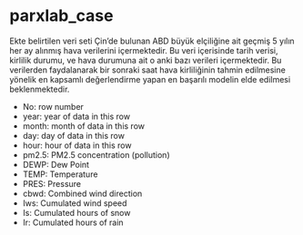 # parxlab_case
Ekte belirtilen veri seti Çin’de bulunan ABD büyük elçiliğine ait geçmiş 5 yılın her ay
alınmış hava verilerini içermektedir. Bu veri içerisinde tarih verisi, kirlilik durumu, ve hava
durumuna ait o anki bazı verileri içermektedir. Bu verilerden faydalanarak bir sonraki saat
hava kirliliğinin tahmin edilmesine yönelik en kapsamlı değerlendirme yapan en başarılı
modelin elde edilmesi beklenmektedir.

* No: row number
* year: year of data in this row
* month: month of data in this row
* day: day of data in this row
* hour: hour of data in this row
* pm2.5: PM2.5 concentration (pollution)
* DEWP: Dew Point
* TEMP: Temperature
* PRES: Pressure
* cbwd: Combined wind direction
* Iws: Cumulated wind speed
* Is: Cumulated hours of snow
* Ir: Cumulated hours of rain
